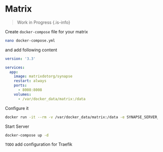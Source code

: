 # Matrix

> Work in Progress
{.is-info}


Create `docker-compose` file for your matrix

```bash
nano docker-compose.yml
```

and add following content

```yaml
version: '3.3'

services:
  app:
    image: matrixdotorg/synapse
    restart: always
    ports:
      - 8008:8008
    volumes:
      - /var/docker_data/matrix:/data
```

Configure it

```bash
docker run -it --rm -v /var/docker_data/matrix:/data -e SYNAPSE_SERVER_NAME=matrix.YOUR_DOMAIN -e SYNAPSE_REPORT_STATS=yes matrixdotorg/synapse:latest generate
```

Start Server

```bash
docker-compose up -d
```

`TODO` add configuration for Traefik